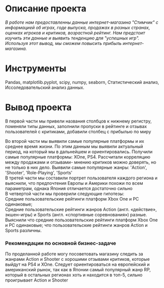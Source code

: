 # Описание проекта
*В работе нам предоставленны данные интернет-магазина "Стимчик" с информацией об играх, годе выпуска, продажах в разных странах, оценках игроков и критиков, возрастной рейтинг. Нам предстоит изучить эти данные и выявить тенденцию для "успешных игр". Используя этот вывод, мы сможем повысить прибыль интернет-магазина.*
  
# Инструменты
Pandas, matplotlib.pyplot, scipy, numpy, seaborn, Статистический анализ, Иссоледовательский анализ данных.

# Вывод проекта
В первой части мы привели названия столбцов к нижнему регистру, поменяли типы данных, заполнили пропуски в рейтинге и отзывах пользователей с критиками, добавили столбец с прибылью по миру  

Во второй части мы выявили самые популярные платформы и их среднее время жизни. По этим данным мы выявили актуальный период, на который мы в дальнейшем и ориентировались. Получили самые популярные платформы: XOne, PS4. Рассчитали корреляцию между продажами и отзывами- мнению критиков можно доверять, но не только в них дело. Выявили самые популярные жанры: 'Action', 'Shooter', 'Role-Playing', 'Sports'  
В третей части мы составили портрет пользователя каждого региона и выяснили, что предпочтения Европы и Америки похожи по всем параметрам, однака Япония отличается достаточно сильно  
В четвертой части мы проверили следующие гипотезы:  
Средние пользовательские рейтинги платформ Xbox One и PC одинаковые;  
Средние пользовательские рейтинги жанров Action (англ. «действие», экшен-игры) и Sports (англ. «спортивные соревнования») разные. Выяснили что средние пользовательские рейтинги платформ Xbox One и PC одинаковые; что пользовательские рейтинги жанров Action и Sports различны.
### Рекомендации по основной бизнес-задаче
По проделанной работе могу посоветовать магазину следить за жанрами Action и Shooter с хорошими отзывами критиков, которые выйдут на PS4 и XOne. Следует ориентироваться на европейский и американский рынок, так как в Японии самый популярный жанр RP, который в остальных регионах хоть и находится в топ-5, сильно проигрывает Action и Shooter
